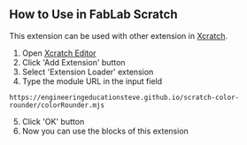 ## How to Use in FabLab Scratch

This extension can be used with other extension in [Xcratch](https://xcratch.github.io/). 
1. Open [Xcratch Editor](https://xcratch.github.io/editor)
2. Click 'Add Extension' button
3. Select 'Extension Loader' extension
4. Type the module URL in the input field 
```
https://engineeringeducationsteve.github.io/scratch-color-rounder/colorRounder.mjs
```
5. Click 'OK' button
6. Now you can use the blocks of this extension
